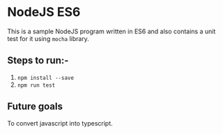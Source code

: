 # NodeJS ES6

This is a sample NodeJS program written in ES6 and also contains a unit test for it using `mocha` library.

## Steps to run:-

1. `npm install --save`
2. `npm run test`

## Future goals

To convert javascript into typescript.